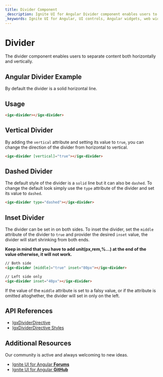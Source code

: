 ```yaml
---
title: Divider Component
_description: Ignite UI for Angular Divider component enables users to separate content both horizontally and vertically.
_keywords: Ignite UI for Angular, UI controls, Angular widgets, web widgets, UI widgets, Angular, Native Angular Components Suite, Native Angular Controls, Native Angular Components Library, Angular Divider component, Angular Divider control
---
```


# Divider

<p class="highlight">The divider component enables users to separate content both horizontally and vertically.</p>
<div class="divider"></div>

## Angular Divider Example

By default the divider is a solid horizontal line.


<code-view style="height:207px" 
           data-demos-base-url="{environment:demosBaseUrl}" 
           iframe-src="{environment:demosBaseUrl}/layouts/divider-sample-1" alt="Angular Divider Example">
</code-view>


## Usage

```html
<igx-divider></igx-divider>
```

## Vertical Divider
By adding the `vertical` attribute and setting its value to `true`, you can change the direction of the divider from horizontal to vertical.

```html
<igx-divider [vertical]="true"></igx-divider>
```

<code-view style="height:238px" 
           data-demos-base-url="{environment:demosBaseUrl}" 
           iframe-src="{environment:demosBaseUrl}/layouts/divider-sample-2" >
</code-view>


## Dashed Divider
The default style of the divider is a `solid` line but it can also be `dashed`.
To change the default look simply use the `type` attribute of the divider and set its value to `dashed`.

```html
<igx-divider type="dashed"></igx-divider>
```

<code-view style="height:187px" 
           data-demos-base-url="{environment:demosBaseUrl}" 
           iframe-src="{environment:demosBaseUrl}/layouts/divider-sample-3" >
</code-view>


## Inset Divider
The divider can be set in on both sides.
To inset the divider, set the `middle` attribute of the divider to `true` and provider the desired `inset` value, the divider will start shrinking from both ends.

**Keep in mind that you have to add unit(px,rem,%...) at the end of the value otherwise, it will not work.**

```html
// Both side
<igx-divider [middle]="true" inset="80px"></igx-divider>

// Left side only 
<igx-divider inset="40px"></igx-divider>

```

<code-view style="height:311px" 
           data-demos-base-url="{environment:demosBaseUrl}" 
           iframe-src="{environment:demosBaseUrl}/layouts/divider-sample-4" >
</code-view>


If the value of the `middle` attribute is set to a falsy value, or if the attribute is omitted altoghether, the divider will set in only on the left.

## API References
<div class="divider--half"></div>

* [IgxDividerDirective]({environment:angularApiUrl}/classes/igxdividerdirective.html)
* [IgxDividerDirective Styles]({environment:sassApiUrl}/index.html#function-igx-divider-theme)

## Additional Resources
<div class="divider--half"></div>

Our community is active and always welcoming to new ideas.
* [Ignite UI for Angular **Forums**](https://www.infragistics.com/community/forums/f/ignite-ui-for-angular)
* [Ignite UI for Angular **GitHub**](https://github.com/IgniteUI/igniteui-angular)

